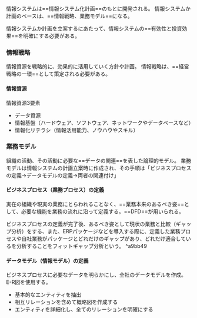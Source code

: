 情報システムは==情報システム化計画==のもとに開発される。
情報システムか計画のベースは、==情報戦略、業務モデル==になる。

情報システムか計画を立案するにあたって、情報システムの==有効性と投資効果==を明確にする必要がある。

### 情報戦略
情報資源を戦略的に、効果的に活用していく方針や計画。
情報戦略は、==経営戦略の一環==として策定される必要がある。


#### 情報資源
情報資源3要素
- データ資源
- 情報基盤（ハードウェア、ソフトウェア、ネットワークやデータベースなど）
- 情報化リテラシ（情報活用能力、ノウハウやスキル）

### 業務モデル
組織の活動、その活動に必要な==データの関連==を表した論理的モデル。
業務モデルは情報システムの計画立案時に作成され、その手順は「ビジネスプロセスの定義->データモデルの定義->両者の関連付け」

#### ビジネスプロセス（業務プロセス）の定義
実在の組織や現実の業務にとらわれることなく、==業務本来のあるべき姿==として、必要な機能を業務の流れに沿って定義する。==DFD==が用いられる。

ビジネスプロセスの定義が完了後、あるべき姿として現状の業務と比較（ギャップ分析）をする、また、ERPパッケージなどを導入する際に、定義した業務プロセスや自社業務がパッケージとどれだけのギャップがあり、どれだけ適合しているを分析することをフィットギャップ分析という。 ^a9bb49

#### データモデル（情報モデル）の定義
ビジネスプロセスに必要なデータを明らかにし、全社のデータモデルを作成。
E-R図を使用する。
- 基本的なエンティティを抽出
- 相互リレーションを含めて概略図を作成する
- エンティティを詳細化し、全てのリレーションを明確にする
